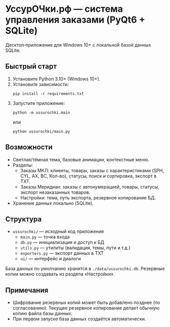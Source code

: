# УссурОЧки.рф — система управления заказами (PyQt6 + SQLite)

Десктоп‑приложение для Windows 10+ с локальной базой данных SQLite.

## Быстрый старт

1) Установите Python 3.10+ (Windows 10+).
2) Установите зависимости:
   ```
   pip install -r requirements.txt
   ```
3) Запустите приложение:
   ```
   python -m ussurochki.main
   ```
   или
   ```
   python ussurochki/main.py
   ```

## Возможности

- Светлая/тёмная тема, базовые анимации, контекстные меню.
- Разделы:
  - Заказы МКЛ: клиенты, товары, заказы с характеристиками (SPH, CYL, AX, BC, Кол-во), статусы, поиск и сортировка, экспорт в TXT.
  - Заказы Меридиан: заказы с автонумерацией, товары, статусы, экспорт незаказанных товаров.
  - Настройки: тема, путь экспорта, резервное копирование БД.
- Хранение данных локально (SQLite).

## Структура

- `ussurochki/` — исходный код приложения
  - `main.py` — точка входа
  - `db.py` — инициализация и доступ к БД
  - `utils.py` — утилиты (валидация, темы, пути и т.д.)
  - `exporters.py` — экспорт данных в TXT
  - `ui/` — интерфейс и диалоги

База данных по умолчанию хранится в `./data/ussurochki.db`. Резервные копии можно создавать из раздела «Настройки».

## Примечания

- Шифрование резервных копий может быть добавлено позднее (по согласованию). Текущее резервное копирование делает обычную копию файла базы данных.
- При первом запуске база данных создаётся автоматически.